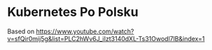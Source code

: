 # Kubernetes Po Polsku

Based on <https://www.youtube.com/watch?v=sfQir0mij5g&list=PLC2hWv6J_iIzt3140dXL-Ts31Owodl7lB&index=1>
